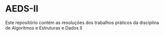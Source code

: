 # AEDS-II

Este repositório contém as resoluções dos trabalhos práticos da disciplina de Algoritmos e Estruturas e Dados II
